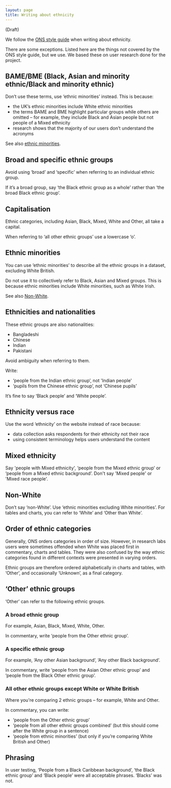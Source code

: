```yaml
---
layout: page
title: Writing about ethnicity 
---
```


(Draft)

We follow the [ONS style guide](https://style.ons.gov.uk/category/house-style/language-and-spelling/#race-and-ethnicity) when writing about ethnicity.   

There are some exceptions. Listed here are the things not covered by the ONS style guide, but we use. We based these on user research done for the project.

## BAME/BME (Black, Asian and minority ethnic/Black and minority ethnic)
Don’t use these terms, use ‘ethnic minorities’ instead. This is because:

* the UK’s ethnic minorities include White ethnic minorities
* the terms BAME and BME highlight particular groups while others are omitted – for example, they include Black and Asian people but not people of a Mixed ethnicity
* research shows that the majority of our users don’t understand the acronyms

See also [ethnic minorities](#ethnic-minorities).

## Broad and specific ethnic groups

Avoid using ‘broad’ and ‘specific’ when referring to an individual ethnic group.

If it’s a broad group, say ‘the Black ethnic group as a whole’ rather than ‘the broad Black ethnic group’.

## Capitalisation

Ethnic categories, including Asian, Black, Mixed, White and Other, all take a capital. 

When referring  to ‘all other ethnic groups’ use a lowercase ‘o’.

## Ethnic minorities

You can use ‘ethnic minorities’ to describe all the ethnic groups in a dataset, excluding White British. 

Do not use it to collectively refer to Black, Asian and Mixed groups. This is because ethnic minorities include White minorities, such as White Irish. 

See also [Non-White](#non-white).

## Ethnicities and nationalities

These ethnic groups are also nationalities: 

* Bangladeshi
* Chinese
* Indian
* Pakistani

Avoid ambiguity when referring to them.

Write:

* ‘people from the Indian ethnic group’, not 'Indian people'
* ‘pupils from the Chinese ethnic group’, not ‘Chinese pupils’

It’s fine to say ‘Black people’ and ‘White people’.

## Ethnicity versus race

Use the word ‘ethnicity’ on the website instead of race because:

* data collection asks respondents for their ethnicity not their race
* using consistent terminology helps users understand the content

## Mixed ethnicity

Say 'people with Mixed ethnicity', ‘people from the Mixed ethnic group’ or ‘people from a Mixed ethnic background’. Don't say 'Mixed people' or 'Mixed race people'.

## Non-White

Don’t say ‘non-White’. Use ‘ethnic minorities excluding White minorities’. For tables and charts, you can refer to ‘White’ and ‘Other than White’.

## Order of ethnic categories

Generally, ONS orders categories in order of size. However, in research labs users were sometimes offended when White was placed first in commentary, charts and tables. They were also confused by the way ethnic categories found in different contexts were presented in varying orders.

Ethnic groups are therefore ordered alphabetically in charts and tables, with ‘Other’, and occasionally ‘Unknown’, as a final category.

## ‘Other’ ethnic groups

‘Other’ can refer to the following ethnic groups.

### A broad ethnic group

For example, Asian, Black, Mixed, White, Other.

In commentary, write ‘people from the Other ethnic group’.

### A specific ethnic group

For example, ‘Any other Asian background’, ‘Any other Black background’.

In commentary, write ‘people from the Asian Other ethnic group’ and ‘people from the Black Other ethnic group’.

### All other ethnic groups except White or White British

Where you're comparing 2 ethnic groups – for example, White and Other.

In commentary, you can write:

* ‘people from the Other ethnic group’
* ‘people from all other ethnic groups combined’ (but this should come after the White group in a sentence)
* ‘people from ethnic minorities’ (but only if you’re comparing White British and Other)

## Phrasing

In user testing, ‘People from a Black Caribbean background’, ‘the Black ethnic group’ and ‘Black people’ were all acceptable phrases. ‘Blacks’ was not.
